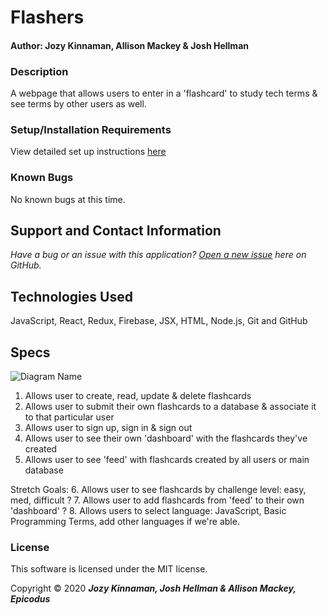 # Flashers

#### Author: Jozy Kinnaman, Allison Mackey & Josh Hellman

### Description
A webpage that allows users to enter in a 'flashcard' to study tech terms & see terms by other users as well. 

### Setup/Installation Requirements

View detailed set up instructions [here](./INSTALL.md)

### Known Bugs

No known bugs at this time. 

## Support and Contact Information

_Have a bug or an issue with this application? [Open a new issue](https://github.com/amackey693/brewery/issues) here on GitHub._

## Technologies Used

JavaScript, React, Redux, Firebase, JSX, HTML, Node.js, Git and GitHub

## Specs
![Diagram Name](./public/diagram.png)

1. Allows user to create, read, update & delete flashcards
2. Allows user to submit their own flashcards to a database & associate it to that particular user 
3. Allows user to sign up, sign in & sign out
4. Allows user to see their own 'dashboard' with the flashcards they've created
5. Allows user to see 'feed' with flashcards created by all users or main database

Stretch Goals: 
6. Allows user to see flashcards by challenge level: easy, med, difficult ?
7. Allows user to add flashcards from 'feed' to their own 'dashboard' ?
8. Allows users to select language: JavaScript, Basic Programming Terms, add other languages if we're able. 


### License

This software is licensed under the MIT license.

Copyright © 2020 **_Jozy Kinnaman, Josh Hellman & Allison Mackey, Epicodus_**